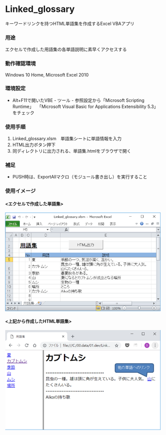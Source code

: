 # Linked_glossary
キーワードリンクを持つHTML単語集を作成するExcel VBAアプリ

### 用途
エクセルで作成した用語集の各単語説明に素早くアクセスする

### 動作確認環境
Windows 10 Home, Microsoft Excel 2010

### 環境設定
- Alt+F11で開いたVBE - ツール - 参照設定から「Microsoft Scripting Runtime」
　「Microsoft Visual Basic for Applications Extensibility 5.3」をチェック

### 使用手順
1. Linked_glossary.xlsm　単語集シートに単語情報を入力
1. HTML出力ボタン押下
1. 同ディレクトリに出力される、単語集.htmlをブラウザで開く

### 補足
- PUSH時は、ExportAllマクロ（モジュール書き出し）を実行すること

### 使用イメージ
#### <エクセルで作成した単語集>
<img src="https://github.com/otaks/img/blob/master/LinkWords_cap1.png" width="500px">

#### <上記から作成したHTML単語集>
<img src="https://github.com/otaks/img/blob/master/LinkWords_cap2.png" width="500px">
